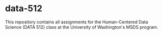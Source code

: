 # data-512
This repository contains all assignments for the Human-Centered Data Science (DATA 512) class at the University of Washington's MSDS program.
